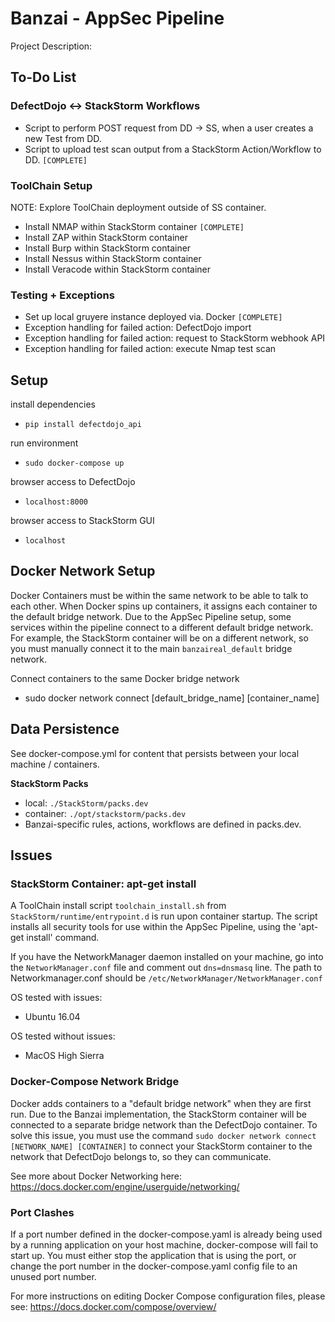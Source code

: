 # Banzai - AppSec Pipeline

Project Description:

## To-Do List

### DefectDojo <-> StackStorm Workflows
* Script to perform POST request from DD -> SS, when a user creates a new Test from DD.
* Script to upload test scan output from a StackStorm Action/Workflow to DD. `[COMPLETE]`

### ToolChain Setup
NOTE: Explore ToolChain deployment outside of SS container.
* Install NMAP within StackStorm container `[COMPLETE]`
* Install ZAP within StackStorm container
* Install Burp within StackStorm container
* Install Nessus within StackStorm container
* Install Veracode within StackStorm container

### Testing + Exceptions
* Set up local gruyere instance deployed via. Docker `[COMPLETE]`
* Exception handling for failed action: DefectDojo import
* Exception handling for failed action: request to StackStorm webhook API
* Exception handling for failed action: execute Nmap test scan

## Setup

install dependencies
* `pip install defectdojo_api`

run environment
* `sudo docker-compose up`

browser access to DefectDojo
* `localhost:8000`

browser access to StackStorm GUI
* `localhost`

## Docker Network Setup
Docker Containers must be within the same network to be able to talk to each other. When Docker spins up containers, it assigns each container to the default bridge network. Due to the AppSec Pipeline setup, some services within the pipeline connect to a different default bridge network. For example, the StackStorm container will be on a different network, so you must manually connect it to the main `banzaireal_default` bridge network.

Connect containers to the same Docker bridge network
* sudo docker network connect [default_bridge_name] [container_name]

## Data Persistence

See docker-compose.yml for content that persists between your local machine / containers.

__StackStorm Packs__
* local: `./StackStorm/packs.dev`
* container: `./opt/stackstorm/packs.dev`
* Banzai-specific rules, actions, workflows are defined in packs.dev.

## Issues ##

### StackStorm Container: apt-get install ###

A ToolChain install script `toolchain_install.sh` from `StackStorm/runtime/entrypoint.d` is run upon container startup.
The script installs all security tools for use within the AppSec Pipeline, using the 'apt-get install' command.

If you have the NetworkManager daemon installed on your machine, go into the `NetworkManager.conf` file and comment out `dns=dnsmasq` line.
The path to Networkmanager.conf should be `/etc/NetworkManager/NetworkManager.conf`

OS tested with issues:
* Ubuntu 16.04

OS tested without issues:
* MacOS High Sierra

### Docker-Compose Network Bridge ###

Docker adds containers to a "default bridge network" when they are first run. Due to the Banzai implementation, the StackStorm container will be connected to a separate bridge network than the DefectDojo container. To solve this issue, you must use the command `sudo docker network connect [NETWORK_NAME] [CONTAINER]` to connect your StackStorm container to the network that DefectDojo belongs to, so they can communicate.

See more about Docker Networking here: https://docs.docker.com/engine/userguide/networking/

### Port Clashes ###

If a port number defined in the docker-compose.yaml is already being used by a running application on your host machine, docker-compose will fail to start up.
You must either stop the application that is using the port, or change the port number in the docker-compose.yaml config file to an unused port number.

For more instructions on editing Docker Compose configuration files, please see: https://docs.docker.com/compose/overview/
